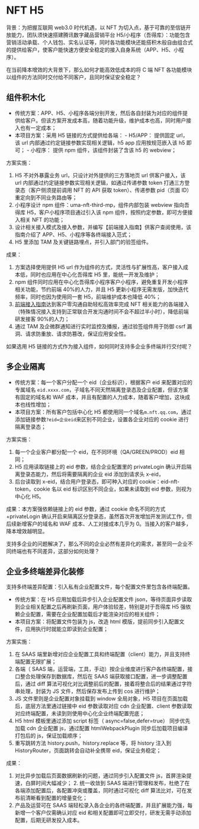 # NFT H5

背景：为把握互联网 web3.0 时代机遇，以 NFT 为切入点，基于可靠的至信链开放能力，团队须快速搭建腾讯数字藏品营销平台 H5/小程序（吾得库）：功能包含营销活动承载、个人钱包、实名认证等，同时各功能模块还能搭积木般自由组合式的提供给客户，使客户能快速方便安全稳定的接入自身系统（APP、H5、小程序）。

在当前降本增效的大背景下，那么如何才能高效低成本的将 C 端 NFT 各功能模块以组件的方法同时交付给不同客户，且同时保证安全稳定？

## 组件积木化

- 传统方案：APP、H5、小程序各端分别开发，然后各自封装为对应的组件提供给客户。但该方案开发成本高，随着功能升级，维护成本也高，同时用户接入也有一定成本；
- 本项目方案：采用 H5 链接的方式提供给各端： - H5/APP： 提供固定 url，该 url 内部通过约定链接参数实现相关逻辑，h5 app 应用按规范嵌入该 h5 即可； - 小程序： 提供 npm 组件，该组件封装了含该 h5 的 webview；

方案实施：

1. H5 不对外暴露业务 url，只设计对外提供的三方落地页 url 供客户接入，该 url 内部通过约定链接参数实现相关逻辑，如通过传递参数 token 打通三方登录态（客户侧须提前调用 NFT 的 API 获取 token）、传递参数 pid（页面 ID）重定向到不同业务路由等；
2. 小程序设计 npm 组件：uma-nft-third-mp，组件内部包装 webview 指向吾得库 H5，客户小程序项目通过引入该 npm 组件，按照约定参数，即可方便接入相关 NFT 的功能；
3. 设计相关接入模式及接入参数，并编写【前端接入指南】供客户查阅使用，该指南介绍了 APP、H5、小程序等各终端接入范式；
4. H5 里添加 TAM 及关键链路埋点，并引入部门的验签组件。

成果：

1. 方案选择使用提供 H5 url 作为组件的方式，灵活性与扩展性高，客户接入成本低，同时也应用在中心化吾得库 H5 里，能统一开发及维护；
2. npm 组件同时应用在中心化吾得库小程序客户小程序，避免重复开发小程序相关功能，节约前端 40%的人力，并且 H5 更新小程序无需发版，加快迭代频率，同时也因为使用同一套 H5，前端维护成本也降低 40%；
3. [前端接入指南](https://doc.weixin.qq.com/doc/w3_AJsAcAZ_ACcQy3ggqUETyuE4uGQYz?scode=AJEAIQdfAAoY1g6e6VAJsAcAZ_ACc)达到客户零沟通自助轻松高效率完成 NFT 相关能力的各端接入（特殊情况接入支持到正常联合开发沟通时间不会不超过半小时），降低前端研发接客 90%的人力；
4. 通过 TAM 及企微群通知进行实时监控及播报，通过验签组件用于防御 csrf 漏洞、请求防重放、请求防篡改，保证应用安全性。

如果选用 H5 链接的方式作为接入组件，如何同时支持多企业多终端并行交付呢？

## 多企业隔离

- 传统方案：每一个客户分配一个 eid（企业标识），根据客户 eid 来配置对应的专属域名 `eid.xxxx.com`，子域名不同天然隔离登录态及企业配置，但该方案有固定的域名和 WAF 成本，并且有配置的人力成本，随着客户增加，这块成本也线性增加；
- 本项目方案：所有客户包括中心化 H5 都使用同一个域名`m.nft.qq.com`，通过添加链接参数`?eid=企业eid`来区别不同企业，设置各企业对应的 cookie 进行隔离登录态；

方案实施：

1. 每一个企业客户都分配一个 eid，在不同环境（QA/GREEN/PROD）eid 相同；
2. H5 应用读取链接上的 eid 参数，结合企业配置里的 privateLogin 确认开启隔离登录态能力，然后将需要隔离的企业 eid 添加到请求头 x-eid，
3. 后台读取到 x-eid，结合用户登录态，即可种入对应的 cookie：eid-nft-token，cookie 名以 eid 标识区别不同企业，如果未读取到 eid 参数，则视为中心化 H5。

成果：本方案强依赖链接上的 eid 参数，通过 cookie 命名不同的方式+privateLogin 确认开启来隔离区分登录态，虽然首次开发增加开发测试工作，但后续新增客户的域名和 WAF 成本、人工对接成本几乎为 0。当接入的客户越多，降本增效越明显。

支持多企业的问题解决了，那么不同的企业必然有差异化的需求，甚至同一企业不同终端也有不同差异，这部分如何处理？

## 企业多终端差异化装修

支持多终端差异配置：引入私有企业配置文件，每个配置文件里包含各终端配置。

- 传统方案：在 H5 应用加载后异步引入企业配置文件 json，等待页面异步读取到企业相关配置之后再刷新页面，用户体验较差，特别是对于吾得库 H5 强依赖企业配置，需要在企业配置加载后才能渲染对应的相关组件；
- 本项目方案：将配置文件包装为 js，改造 html 模版，提前同步引入配置文件，应用执行时就能立即读到企业配置；

方案实施：

1. 在 SAAS 端里新增对应企业配置工具和终端配置（client）能力，并且支持终端配置无限扩展；
2. 各端（ SAAS 端，运营端，工具，手动）按企业维度进行客户各终端配置，接口整合处理保存到数据库，然后在 SAAS 端获取接口配置，进一步调整配置后，通过 diff 算法可视化对比调整前后的配置，接着将整合后的结果通过字符串处理，封装为 JS 文件，然后保存发布上传到 cos 进行维护；
3. JS 文件里则是企业配置对象挂载到 window 全局对象，H5 项目在页面加载后，底层方法里通过链接中 eid 参数读取对应 cdn 企业配置、client 参数读取对应终端配置，未读到则使用中心化企业终端配置兜底；
4. H5 html 模板里通过添加 script 标签（ async=false,defer=true） 同步优先加载 cdn 企业配置 js，通过配置 htmlWebpackPlugin 同步后加载项目编译打包后的 js，保证加载顺序；
5. 重写跳转方法 history.push，history.replace 等，将 history 注入到 HistoryRouter，页面跳转会自动补全携带 eid，保证业务稳定；

成果：

1. 对比异步加载后页面数据刷新的问题，通过同步引入配置文件 js，首屏渲染提速，白屏时间大幅减少； 2. 统一收敛到 SAAS 端进行管理和发布，杜绝了在各端添加配置后，各配置冲突或覆盖，同时通过可视化 diff 算法比对，可在发布前清晰看到配置的增量变化；
2. 产品及运营可在 SAAS 端轻松录入各企业的各终端配置，并且扩展能力强，每新增一个客户仅需确认对应 eid 和相关配置即可立即交付，研发无需手动添加配置，后期无研发投入成本。
